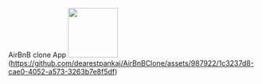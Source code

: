 AirBnB clone App
<img src="https://github.com/dearestpankaj/AirBnBClone/assets/987922/1c3237d8-cae0-4052-a573-3263b7e8f5df" width="100">(https://github.com/dearestpankaj/AirBnBClone/assets/987922/1c3237d8-cae0-4052-a573-3263b7e8f5df)

